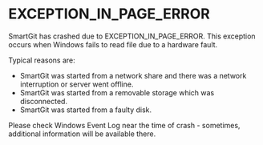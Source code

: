# EXCEPTION_IN_PAGE_ERROR

SmartGit has crashed due to EXCEPTION_IN_PAGE_ERROR. This exception
occurs when Windows fails to read file due to a hardware fault.

Typical reasons are:

-   SmartGit was started from a network share and there was a network
    interruption or server went offline.
-   SmartGit was started from a removable storage which was
    disconnected.
-   SmartGit was started from a faulty disk.

Please check Windows Event Log near the time of crash - sometimes,
additional information will be available there.

  

  

